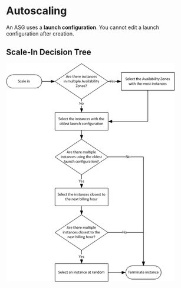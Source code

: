 # Autoscaling

An ASG uses a  **launch configuration**. You cannot edit a launch configuration after creation.

## Scale-In Decision Tree

![scale-in](public/scale_in.png)